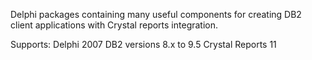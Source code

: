 Delphi packages containing many useful components for creating DB2 client applications with Crystal reports integration.

Supports:
Delphi 2007
DB2 versions 8.x to 9.5
Crystal Reports 11